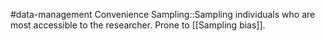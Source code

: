 #data-management 
Convenience Sampling::Sampling individuals who are most accessible to the researcher. Prone to [[Sampling bias]].
